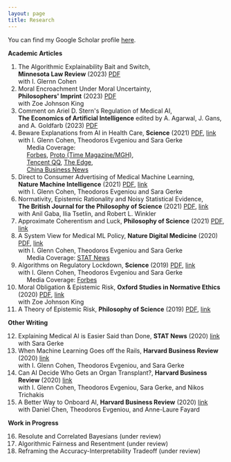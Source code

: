 ```yaml
---
layout: page
title: Research
---
```

<!--- You will find below a list of publications and works in progress, followed by a general overview of my research. --> 

You can find my Google Scholar profile [here](https://scholar.google.com/citations?user=4qmPIBgAAAAJ&hl=en&oi=ao).

**Academic Articles**

1. The Algorithmic Explainability Bait and Switch,   
**Minnesota Law Review** (2023) [PDF](research/explainability_march2023.pdf)   
with I. Glernn Cohen     
2. Moral Encroachment Under Moral Uncertainty,   
**Philosophers' Imprint** (2023) [PDF](research/encroachment_march2023.pdf)   
with Zoe Johnson King    
3. Comment on Ariel D. Stern's Regulation of Medical AI,   
**The Economics of Artificial Intelligence**    edited by A. Agarwal, J. Gans, and A. Goldfarb (2023) [PDF](research/ads_comment_march2023.pdf)       
4. Beware Explanations from AI in Health Care, **Science** (2021) [PDF](research/beware_march2023.pdf), [link](https://www.science.org/doi/10.1126/science.abg1834)   
with I. Glenn Cohen, Theodoros Evgeniou and Sara Gerke   
&nbsp;&nbsp;&nbsp;&nbsp; Media Coverage:   
&nbsp;&nbsp;&nbsp;&nbsp; [Forbes](https://www.forbes.com/sites/forbestechcouncil/2021/08/23/10-key-questions-every-company-should-ask-before-using-ai/?sh=6070c2415d62), [Proto (Time Magazine/MGH)](http://protomag.com/research-studies/ai-explain-thyself/),   
&nbsp;&nbsp;&nbsp;&nbsp; [Tencent QQ](https://new.qq.com/omn/20210903/20210903A0C0DC00.html), [The Edge](https://www.theedgemarkets.com/article/ai-are-we-ready-black-box-solutions),   
&nbsp;&nbsp;&nbsp;&nbsp; [China Business News](https://www.yicai.com/news/101163033.html)
5. Direct to Consumer Advertising of Medical Machine Learning,   
**Nature Machine Intelligence** (2021) [PDF](research/dtc_march2023.pdf), [link](https://www.nature.com/articles/s42256-021-00331-0)   
with I. Glenn Cohen, Theodoros Evgeniou and Sara Gerke
6. Normativity, Epistemic Rationality and Noisy Statistical Evidence,   
**The British Journal for the Philosophy of Science** (2021) [PDF](research/noisy_stereotypes_march2021.pdf), [link](https://www.journals.uchicago.edu/doi/10.1086/715196)   
with Anil Gaba, Ilia Tsetlin, and Robert L. Winkler   
7. Approximate Coherentism and Luck, **Philosophy of Science** (2021) [PDF](research/acl.pdf), [link](https://www.cambridge.org/core/journals/philosophy-of-science/article/abs/approximate-coherentism-and-luck/362F44FD87EEA07E0E60EF57CD34768D) 
8. A System View for Medical ML Policy, **Nature Digital Medicine** (2020) [PDF](research/nature_system_view.pdf), [link](https://www.nature.com/articles/s41746-020-0262-2)    
with I. Glenn Cohen, Theodoros Evgeniou and Sara Gerke   
&nbsp;&nbsp;&nbsp;&nbsp; Media Coverage: [STAT News](https://www.statnews.com/2020/10/05/duke-artificial-intelligence-hospital-medicine/)
9. Algorithms on Regulatory Lockdown, **Science** (2019) [PDF](locked_ai_nov2019.pdf), [link](https://www.science.org/doi/abs/10.1126/science.aay9547)   
with I. Glenn Cohen, Theodoros Evgeniou and Sara Gerke  
&nbsp;&nbsp;&nbsp;&nbsp; Media Coverage: [Forbes](https://www.forbes.com/sites/lanceeliot/2019/12/18/latest-ai-that-learns-on-the-fly-is-raising-serious-concerns-including-for-self-driving-cars/#7ea94f162813)   
10. Moral Obligation & Epistemic Risk, **Oxford Studies in Normative Ethics** (2020) [PDF](research/bjk_mer_2019.pdf), [link](https://oxford.universitypressscholarship.com/view/10.1093/oso/9780198867944.001.0001/oso-9780198867944-chapter-5)   
with Zoe Johnson King  
11. A Theory of Epistemic Risk, **Philosophy of Science** (2019) [PDF](research/babic_ter_final.pdf), [link](https://doi.org/10.1086/703552)    
  
**Other Writing**   
<ol start="12">
    <li> Explaining Medical AI is Easier Said than Done, <b>STAT News</b> (2020) <a href="https://www.statnews.com/2021/07/21/explainable-medical-ai-easier-said-than-done/">link</a> <br>  
with Sara Gerke </li>
    <li> When Machine Learning Goes off the Rails, <b>Harvard Business Review</b> (2020) <a href="https://hbr.org/2021/01/when-machine-learning-goes-off-the-rails">link</a> <br>  
with I. Glenn Cohen, Theodoros Evgeniou, and Sara Gerke </li>
  <li> Can AI Decide Who Gets an Organ Transplant?, <b>Harvard Business Review</b> (2020) <a href="https://hbr.org/2020/12/can-ai-fairly-decide-who-gets-an-organ-transplant">link</a> <br>  
with I. Glenn Cohen, Theodoros Evgeniou, Sara Gerke, and Nikos Trichakis </li>
  <li> A Better Way to Onboard AI, <b>Harvard Business Review</b> (2020) <a href="https://hbr.org/2020/07/a-better-way-to-onboard-ai">link</a> <br>   
with Daniel Chen, Theodoros Evgeniou, and Anne-Laure Fayard </li> 
</ol>

**Work in Progress** 

<ol start="16">
  <li> Resolute and Correlated Bayesians (under review) </li>
  <li> Algorithmic Fairness and Resentment (under review) </li> 
  <li> Reframing the Accuracy-Interpretability Tradeoff (under review) </li>
</ol> 

<!---
<ol start="3">
  <li>A paper on approximate coherence </li>
  <li>Norms, Stereotypes and Accuracy <a href="babic_nsa.pdf">PDF</a> </li>
  <li>Adaptive Burdens of Proof (e-mail for draft) </li>
  <li>Dynamic Epistemic Risk </li>
  <li>Testing for Discrimination and the Risk of Error </li>
  <li>Invariance, Entropy, and (Objective) Bayesianism </li>
</ol> 
<!---
**Overview**
  The overaching theme of my current research is **epistemic risk**. It consists of three principal components:
**Philosophy of science/formal epistemology**. I try to motivate and construct a general theory of epistemic risk in terms of alethic sensitivity to small changes in accuracy. This theory is currently developed within the epistemic utility framework, though I think of this as a starting point rather than a fundamental commitment. If you would like to learn more, see the paper entitled A Theory of Epistemic Risk. This project proposes a way of measuring the riskiness of a credence function and connects risk to measures of uncertainty. In particular, I show that under very general conditions epistemic risk is dual to information entropy. 
Currently, I am working on a project that extends considerations of epistemic risk to the updating of beliefs (Dynamic Epistemic Risk). I aim to show that we can establish an update rule by considering how an agent's attitudes to epistemic risk should change in response to different possible learning experiences. Roughly, if the answer is that attitudes to epistemic risk should change as little as possible, then the associated update rule is Bayes' Rule. 
I am also working on a project on chance and coherence for imperfect Bayesian agents (Assessment Reversal in Approximate Coherentism). I suggest that approximating coherence may not be an appropriate proxy for traditional (all or nothing) coherence because unlike the latter, approximating coherence is susceptible to misfortune. 
**Normative ethics**. I believe the theory of epistemic risk can fruitfully speak to several problems that have been articulated in the moral encroachment and normative dilemmas literature. In a joint project with Zoë Johnson-King (Moral Obligations and Epistemic Risk), we explore the relationship between moral obligations and attitudes to epistemic risk.
**Law and public policy**. This dimension of my research engages the emerging literature on algorithmic fairness and ethics in statistics and machine learning. I am interested in both the normative dimension of what constitutes fair AI/ML and the statistical engineering problem of how to construct fair learning algorithms. I am also interested in the empirical study of related public policy problems. Currently, I am working on applying the theory of epistemic risk to evaluate the pervasiveness of discrimination. In particular, in Testing for Discrimination and the Risk of Error, I defend a statistical test for discrimination grounded in attitudes to epistemic risk. Meanwhile, in Adaptive Burdens of Proof, I argue that many apparent paradoxes of proof involving statistical evidence arise because we assume (without justification) that legal decision makers must have one unique attitude to epistemic risk -- namely, neutrality.  -->
